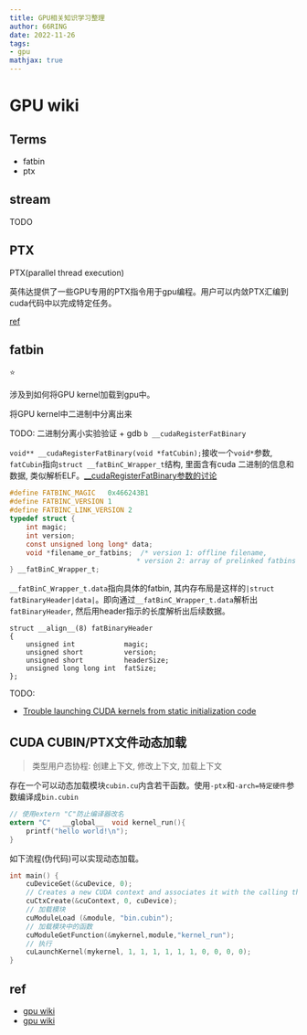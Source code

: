 ```yaml
---
title: GPU相关知识学习整理
author: 66RING
date: 2022-11-26
tags: 
- gpu
mathjax: true
---
```


# GPU wiki

## Terms

- fatbin
- ptx

## stream

TODO


## PTX

PTX(parallel thread execution)

英伟达提供了一些GPU专用的PTX指令用于gpu编程。用户可以内敛PTX汇编到cuda代码中以完成特定任务。

[ref](https://docs.nvidia.com/cuda/inline-ptx-assembly/index.html#abstract)


## fatbin

⭐

涉及到如何将GPU kernel加载到gpu中。

将GPU kernel中二进制中分离出来

TODO: 二进制分离小实验验证 + gdb `b __cudaRegisterFatBinary`

`void** __cudaRegisterFatBinary(void *fatCubin);`接收一个`void*`参数, `fatCubin`指向`struct __fatBinC_Wrapper_t`结构, 里面含有cuda 二进制的信息和数据, 类似解析ELF。[__cudaRegisterFatBinary参数的讨论](https://stackoverflow.com/questions/6392407/what-are-the-parameters-for-cudaregisterfatbinary-and-cudaregisterfunction-f/39453201)

```c
#define FATBINC_MAGIC   0x466243B1
#define FATBINC_VERSION 1
#define FATBINC_LINK_VERSION 2
typedef struct {
	int magic;
	int version;
	const unsigned long long* data;
	void *filename_or_fatbins;  /* version 1: offline filename,
                               * version 2: array of prelinked fatbins */
} __fatBinC_Wrapper_t;
```

`__fatBinC_Wrapper_t.data`指向具体的fatbin, 其内存布局是这样的`|struct fatBinaryHeader|data|`。即向通过`__fatBinC_Wrapper_t.data`解析出`fatBinaryHeader`, 然后用header指示的长度解析出后续数据。

```
struct __align__(8) fatBinaryHeader
{
	unsigned int 			magic;
	unsigned short         	version;
	unsigned short         	headerSize;
	unsigned long long int 	fatSize;
};
```

TODO:

- [Trouble launching CUDA kernels from static initialization code](https://stackoverflow.com/questions/24869167/trouble-launching-cuda-kernels-from-static-initialization-code/24883665#24883665)


## CUDA CUBIN/PTX文件动态加载

> 类型用户态协程: 创建上下文, 修改上下文, 加载上下文

存在一个可以动态加载模块`cubin.cu`内含若干函数。使用`-ptx`和`-arch=特定硬件`参数编译成`bin.cubin`

```c
// 使用extern "C"防止编译器改名
extern "C"   __global__  void kernel_run(){
    printf("hello world!\n");
}
```

如下流程(伪代码)可以实现动态加载。

```c
int main() {
    cuDeviceGet(&cuDevice, 0);
    // Creates a new CUDA context and associates it with the calling thread.
    cuCtxCreate(&cuContext, 0, cuDevice);
    // 加载模块
    cuModuleLoad (&module, "bin.cubin");
    // 加载模块中的函数
    cuModuleGetFunction(&mykernel,module,"kernel_run");
    // 执行
    cuLaunchKernel(mykernel, 1, 1, 1, 1, 1, 1, 0, 0, 0, 0);
}
```


## ref

- [gpu wiki](https://juniorprincewang.github.io/2019/07/31/cuda-wiki/#more)
- [gpu wiki](https://github.com/yszheda/wiki/wiki/CUDA)
